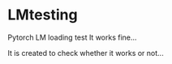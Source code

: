 # LMtesting
Pytorch LM loading test
It works fine...

It is created to check whether it works or not...
